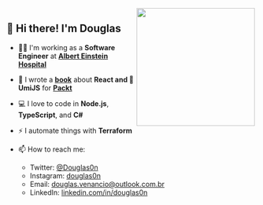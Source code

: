 <a href="https://www.packtpub.com/product/enterprise-react-development-with-umijs/9781803238968">
  <img width="240" align="right" src="https://camo.githubusercontent.com/59407a367438908b4f98b9f734f62f9d7333605a8b838fbf41ed0441e3b53152/68747470733a2f2f7374617469632e7061636b742d63646e2e636f6d2f70726f64756374732f393738313830333233383936382f636f7665722f736d616c6c6572">
</a>

## 👋 Hi there! I'm Douglas

- 👨‍💻 I'm working as a **Software Engineer** at **[Albert Einstein Hospital](https://www.einstein.br/en/about-einstein/the-sociedade-beneficente-israelita-brasileira-albert-einstein/timeline)**
- 📙 I wrote a **[book](https://www.packtpub.com/product/enterprise-react-development-with-umijs/9781803238968)** about **React and 🍚 UmiJS** for **[Packt](https://www.packtpub.com)**
- 💻 I love to code in **Node.js**, **TypeScript**, and **C#**
- ⚡ I automate things with **Terraform**

- 📫 How to reach me:
  - Twitter: [@Douglas0n](https://twitter.com/Douglas0n)
  - Instagram: [douglas0n](https://www.instagram.com/douglas0n/)
  - Email: [douglas.venancio@outlook.com.br](mailto:douglas.venancio@outlook.com.br)
  - LinkedIn: [linkedin.com/in/douglas0n](https://www.linkedin.com/in/douglas0n)

<!--
**Douglas0n/douglas0n** is a ✨ _special_ ✨ repository because its `README.md` (this file) appears on your GitHub profile.

Here are some ideas to get you started:

- 🔭 I’m currently working on ...
- 🌱 I’m currently learning ...
- 👯 I’m looking to collaborate on ...
- 🤔 I’m looking for help with ...
- 💬 Ask me about ...
- 📫 How to reach me: ...
- 😄 Pronouns: ...
- ⚡ Fun fact: ...
-->
